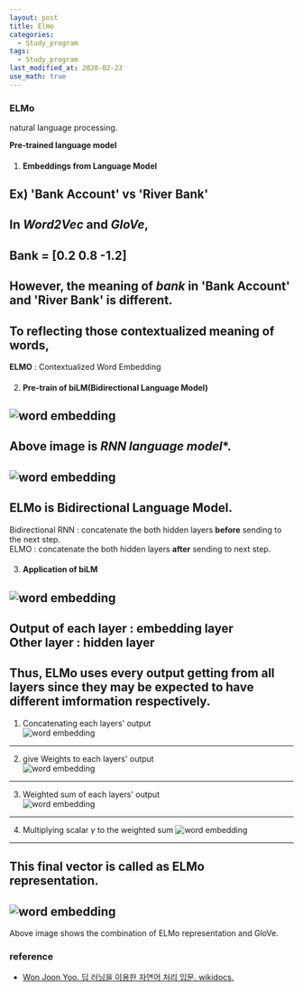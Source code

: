 ```yaml
---
layout: post
title: Elmo
categories:
  - Study_program
tags:
  - Study_program
last_modified_at: 2020-02-23
use_math: true
---
```



### ELMo
natural language processing.

**Pre-trained language model**

 1. #### Embeddings from Language Model
Ex) 'Bank Account' vs 'River Bank'  
---  
In *Word2Vec* and *GloVe*,  
---  
Bank = [0.2 0.8 -1.2]  
---  
However, the meaning of *bank* in 'Bank Account' and 'River Bank' is different.  
---  
To reflecting those contextualized meaning of words,  
---  
**ELMO** : Contextualized Word Embedding  

 2. #### Pre-train of biLM(Bidirectional Language Model)
![word embedding](https://drive.google.com/uc?export=view&id=1pClcXAycQBFGczimWeqNjMFB0gJY5olb)  
---  
Above image is *RNN language model**.  
---  
![word embedding](https://drive.google.com/uc?export=view&id=1PMph5DXBcbB8mC-JOFbMzAx6-2Ao0wxa)  
---  
**ELMo** is Bidirectional Language Model.  
---  
Bidirectional RNN : concatenate the both hidden layers **before** sending to the next step.  
ELMO : concatenate the both hidden layers **after** sending to next step.

 3. #### Application of biLM
![word embedding](https://drive.google.com/uc?export=view&id=1Zb-C-3RcA1sRxFo5uxaRp6fZjCXDT7aq)  
---  
Output of each layer : embedding layer  
Other layer : hidden layer
---  
Thus, ELMo uses every output getting from all layers since they may be expected to have different imformation respectively.  
---  
1) Concatenating each layers' output  
![word embedding](https://drive.google.com/uc?export=view&id=1X1icA1CN0OhbJvRztpTIzrNWloY13DWz)  
---  
2) give Weights to each layers' output  
![word embedding](https://drive.google.com/uc?export=view&id=15pdTxQebikIaVtj-Lltq99CdJyMAspvN)  
---  
3) Weighted sum of each layers' output  
![word embedding](https://drive.google.com/uc?export=view&id=1fMnczalPqKCFqFk23pUMk6lnCZ0lnyog)  
---  
4) Multiplying scalar $\gamma$ to the weighted sum
![word embedding](https://drive.google.com/uc?export=view&id=1GXWxSGaRnTTSRlwW8ajN7LXU7_P1IHgM)  
---  
This final vector is called as **ELMo representation**.  
---  
![word embedding](https://drive.google.com/uc?export=view&id=1VxHlYSqvfZqcqtF9441JREMUMmOUjYMb)  
---  
Above image shows the combination of ELMo representation and GloVe.

### reference
* [Won Joon Yoo. 딥 러닝을 이용한 자연어 처리 입문. wikidocs.](https://wikidocs.net/33930)